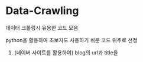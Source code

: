 # Data-Crawling 

데이터 크롤링시 유용한 코드 모음

python을 활용하여 초보자도 사용하기 쉬운 코드 위주로 선정 

1. (네이버 사이트를 활용하여) blog의 url과 title을 
